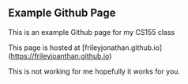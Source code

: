 ## Example Github Page

This is an example Github page for my CS155 class

This page is hosted at [frileyjonathan.github.io] (https://frileyjoanthan.github.io)

This is not working for me hopefully it works for you.


